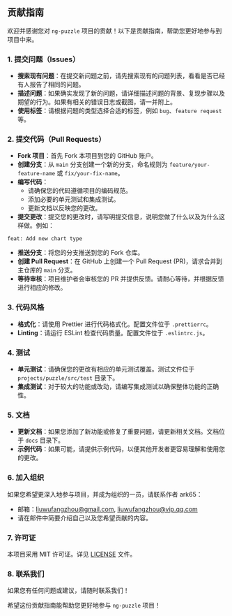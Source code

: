 ## 贡献指南

欢迎并感谢您对 `ng-puzzle` 项目的贡献！以下是贡献指南，帮助您更好地参与到项目中来。

### 1. 提交问题（Issues）
- **搜索现有问题**：在提交新问题之前，请先搜索现有的问题列表，看看是否已经有人报告了相同的问题。
- **描述问题**：如果确实发现了新的问题，请详细描述问题的背景、复现步骤以及期望的行为。如果有相关的错误日志或截图，请一并附上。
- **使用标签**：请根据问题的类型选择合适的标签，例如 `bug`、`feature request` 等。

### 2. 提交代码（Pull Requests）
- **Fork 项目**：首先 Fork 本项目到您的 GitHub 账户。
- **创建分支**：从 `main` 分支创建一个新的分支，命名规则为 `feature/your-feature-name` 或 `fix/your-fix-name`。
- **编写代码**：
  - 请确保您的代码遵循项目的编码规范。
  - 添加必要的单元测试和集成测试。
  - 更新文档以反映您的更改。
- **提交更改**：提交您的更改时，请写明提交信息，说明您做了什么以及为什么这样做。例如：
```
feat: Add new chart type
```

- **推送分支**：将您的分支推送到您的 Fork 仓库。
- **创建 Pull Request**：在 GitHub 上创建一个 Pull Request (PR)，请求合并到主仓库的 `main` 分支。
- **等待审核**：项目维护者会审核您的 PR 并提供反馈。请耐心等待，并根据反馈进行相应的修改。

### 3. 代码风格
- **格式化**：请使用 Prettier 进行代码格式化。配置文件位于 `.prettierrc`。
- **Linting**：请运行 ESLint 检查代码质量。配置文件位于 `.eslintrc.js`。

### 4. 测试
- **单元测试**：请确保您的更改有相应的单元测试覆盖。测试文件位于 `projects/puzzle/src/test` 目录下。
- **集成测试**：对于较大的功能或改动，请编写集成测试以确保整体功能的正确性。

### 5. 文档
- **更新文档**：如果您添加了新功能或修复了重要问题，请更新相关文档。文档位于 `docs` 目录下。
- **示例代码**：如果可能，请提供示例代码，以便其他开发者更容易理解和使用您的更改。

### 6. 加入组织
如果您希望更深入地参与项目，并成为组织的一员，请联系作者 ark65：
- 邮箱：liuwufangzhou@gmail.com, liuwufangzhou@vip.qq.com
- 请在邮件中简要介绍自己以及您希望贡献的内容。

### 7. 许可证
本项目采用 MIT 许可证。详见 [LICENSE](LICENSE) 文件。

### 8. 联系我们
如果您有任何问题或建议，请随时联系我们！

希望这份贡献指南能帮助您更好地参与 `ng-puzzle` 项目！
